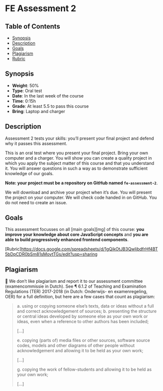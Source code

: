# FE Assessment 2

## Table of Contents

* [Synopsis](#synopsis)
* [Description](#description)
* [Goals](#goals)
* [Plagiarism](#plagiarism)
* [Rubric](#rubric)

## Synopsis

* **Weight**: 50%
* **Type**: Oral test
* **Date**: In the last week of the course
* **Time**: 0:15h
* **Grade**: At least 5.5 to pass this course
* **Bring**: Laptop and charger

## Description

Assessment 2 tests your skills: you’ll present your final project and defend why it passes this assessment.

This is an oral test where you present your final project.
Bring your own computer and a charger.
You will show you can create a quality project in which you apply the subject matter of this course and that you understand it.
You will answer questions in such a way as to demonstrate sufficient knowledge of our goals.

**Note: your project must be a repository on GitHub named `fe-assessment-2`**.

We will download and archive your project when it’s due.
You will present the project on your computer.
We will check code handed in on GitHub.
You do not need to create an issue.

## Goals

This assessment focusses on all [main goals][mg] of this course: **you improve your knowledge about core JavaScript concepts** and **you are able to build progressively enhanced frontend components**.

[Rubric]https://docs.google.com/spreadsheets/d/1gQikOtJB3QwIjbdfrHf4BT5bDpCDR0bSm81sMovtTGs/edit?usp=sharing

## Plagiarism

💁 We don’t like plagiarism and report it to our assessment committee
(examencommissie in Dutch). See ¶ 6.1.2 of Teaching and Examination
Regulations (TER) 2017-2018 (in Dutch: Onderwijs- en examenregeling, OER) for
a full definition, but here are a few cases that count as plagiarism:

> a. using or copying someone else’s texts, data or ideas without a full and
> correct acknowledgement of sources;
> b. presenting the structure or central ideas developed by someone else as
> your own work or ideas, even when a reference to other authors has been
> included;
>
> \[…]
>
> e. copying (parts of) media files or other sources, software source codes,
> models and other diagrams of other people without acknowledgement and
> allowing it to be held as your own work;
>
> \[…]
>
> g. copying the work of fellow-students and allowing it to be held as your
> own work;
>
> \[…]



